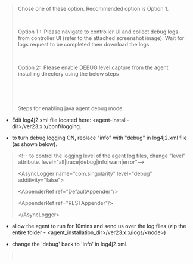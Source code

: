 

> Chose one of these option. Recommended option is Option 1.
>
>  
>
> Option 1 :  Please navigate to controller UI and collect debug logs from controller UI (refer to the attached screenshot image). Wait for logs request to be completed then download the logs.
>
>  
>
> Option 2:  Please enable DEBUG level capture from the agent installing directory using the below steps
>
>  
>
>  
>
> Steps for enabling java agent debug mode:

-   Edit log4j2.xml file located here: \<agent-install-dir\>/ver23.x.x/conf/logging.

-   to turn debug logging ON, replace \"info\" with \"debug\" in log4j2.xml file (as shown below).

> \<!\-- to control the logging level of the agent log files, change \"level\" attribute. level=\"all\|trace\|debug\|info\|warn\|error\"\--\>
>
> \<AsyncLogger name=\"com.singularity\" level=\"debug\" additivity=\"false\"\>
>
> \<AppenderRef ref=\"DefaultAppender\"/\>
>
> \<AppenderRef ref=\"RESTAppender\"/\>
>
> \</AsyncLogger\>

-   allow the agent to run for 10mins and send us over the log files (zip the entire folder - \<agent_installation_dir\>/ver23.x.x/logs/\<node\>)

-   change the \'debug\' back to \'info\' in log4j2.xml.

>  

